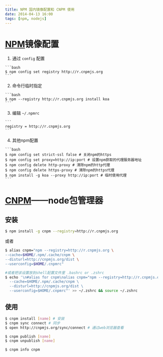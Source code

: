```yaml
---
title: NPM 国内镜像配置和 CNPM 使用
date: 2014-04-13 16:00
tags: [npm, nodejs]
---
```


# [NPM](http://www.npmjs.com)镜像配置

1.   通过 `config` 配置

    ```bash
    $ npm config set registry http://r.cnpmjs.org
    ```

2.   命令行临时指定

    ```bash
    $ npm --registry http://r.cnpmjs.org install koa
    ```

3.   编辑 `~/.npmrc`

    ```
    registry = http://r.cnpmjs.org
    ```

4.   其他npm配置

    ```bash
    $ npm config set strict-ssl false # 关闭npm的https
    $ npm config set proxy=http://ip:port # 设置npm获取的代理服务器地址
    $ npm config delete http-proxy # 清除npm的http代理
    $ npm config delete https-proxy # 清除npm的https代理
    $ npm install -g koa --proxy http://ip:port # 临时使用代理
    ```

# [CNPM](http://cnpmjs.org/)——node包管理器

## 安装

```bash
$ npm install -g cnpm --registry=http://r.cnpmjs.org
```

或者

```bash
$ alias cnpm="npm --registry=http://r.cnpmjs.org \
--cache=$HOME/.npm/.cache/cnpm \
--disturl=http://cnpmjs.org/dist \
--userconfig=$HOME/.cnpmrc"

#或者把该设置放到shell配置文件里 .bashrc or .zshrc
$ echo '\n#alias for cnpm\nalias cnpm="npm --registry=http://r.cnpmjs.org \
  --cache=$HOME/.npm/.cache/cnpm \
  --disturl=http://cnpmjs.org/dist \
  --userconfig=$HOME/.cnpmrc"' >> ~/.zshrc && source ~/.zshrc
```

## 使用

```bash
$ cnpm install [name] # 安装
$ cnpm sync connect # 同步
$ open http://cnpmjs.org/sync/connect # 通过web浏览器查看

$ cnpm publish [name]
$ cnpm unpublish [name]

$ cnpm info cnpm
```



